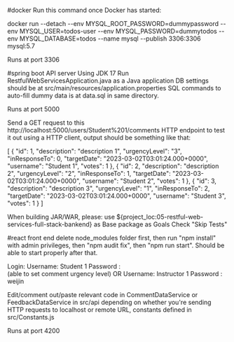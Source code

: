 
#docker
Run this command once Docker has started: 

docker run --detach --env MYSQL_ROOT_PASSWORD=dummypassword  --env MYSQL_USER=todos-user --env MYSQL_PASSWORD=dummytodos --env MYSQL_DATABASE=todos --name mysql --publish 3306:3306 mysql:5.7

Runs at port 3306


#spring boot API server
Using JDK 17
Run RestfulWebServicesApplication.java as a Java application
DB settings should be at src/main/resources/application.properties
SQL commands to auto-fill dummy data is at data.sql in same directory.

Runs at port 5000

Send a GET request to this http://localhost:5000/users/Student%201/comments HTTP endpoint to test it out using a HTTP client, output should be something like that:

[
    {
        "id": 1,
        "description": "description 1",
        "urgencyLevel": "3",
        "inResponseTo": 0,
        "targetDate": "2023-03-02T03:01:24.000+0000",
        "username": "Student 1",
        "votes": 1
    },
    {
        "id": 2,
        "description": "description 2",
        "urgencyLevel": "2",
        "inResponseTo": 1,
        "targetDate": "2023-03-02T03:01:24.000+0000",
        "username": "Student 2",
        "votes": 1
    },
    {
        "id": 3,
        "description": "description 3",
        "urgencyLevel": "1",
        "inResponseTo": 2,
        "targetDate": "2023-03-02T03:01:24.000+0000",
        "username": "Student 3",
        "votes": 1
    }
]

When building JAR/WAR, please:
use ${project_loc:05-restful-web-services-full-stack-bankend} as Base 
package as Goals
Check "Skip Tests"

#react front end
delete node_modules folder first, then run "npm install" with admin privileges, then "npm audit fix", then "npm run start". Should be able to start properly after that.

Login:
Username: Student 1 
Password :  
(able to set comment urgency level)
OR 
Username: Instructor 1
Password :  weijin

Edit/comment out/paste relevant code in CommentDataService or FeedbackDataService in src/api depending on whether you're sending HTTP requests to localhost or remote URL, constants defined in src/Constants.js

Runs at port 4200
